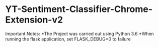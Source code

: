 # YT-Sentiment-Classifier-Chrome-Extension-v2

  Important Notes:
    *The Project was carried out using Python 3.6
    *When running the flask application, set FLASK_DEBUG=0 to failure
